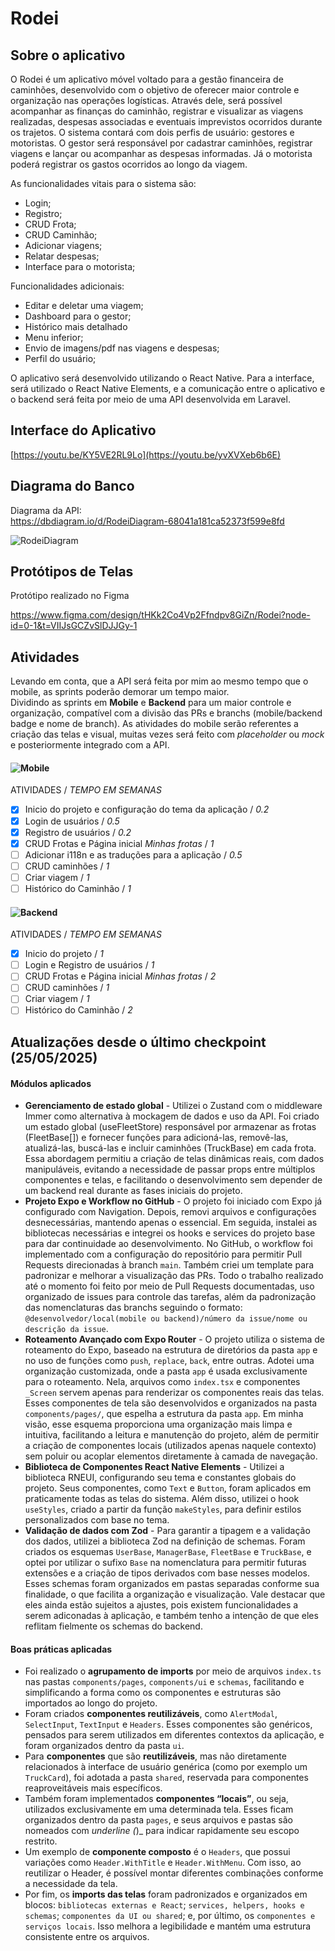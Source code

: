 # Rodei
## Sobre o aplicativo

O Rodei é um aplicativo móvel voltado para a gestão financeira de caminhões, desenvolvido com o objetivo de oferecer maior controle e organização nas operações logísticas. Através dele, será possível acompanhar as finanças do caminhão, registrar e visualizar as viagens realizadas, despesas associadas e eventuais imprevistos ocorridos durante os trajetos. O sistema contará com dois perfis de usuário: gestores e motoristas. O gestor será responsável por cadastrar caminhões, registrar viagens e lançar ou acompanhar as despesas informadas. Já o motorista poderá registrar os gastos ocorridos ao longo da viagem.  

As funcionalidades vitais para o sistema são:
- Login;
- Registro;
- CRUD Frota;
- CRUD Caminhão;
- Adicionar viagens;
- Relatar despesas;
- Interface para o motorista;
  
Funcionalidades adicionais:
- Editar e deletar uma viagem;
- Dashboard para o gestor;
- Histórico mais detalhado
- Menu inferior;
- Envio de imagens/pdf nas viagens e despesas;
- Perfil do usuário;
  
O aplicativo será desenvolvido utilizando o React Native. Para a interface, será utilizado o React Native Elements, e a comunicação entre o aplicativo e o backend será feita por meio de uma API desenvolvida em Laravel.

## Interface do Aplicativo
[https://youtu.be/KY5VE2RL9Lo](https://youtu.be/yvXVXeb6b6E)

## Diagrama do Banco
Diagrama da API:  
https://dbdiagram.io/d/RodeiDiagram-68041a181ca52373f599e8fd

![RodeiDiagram](https://github.com/user-attachments/assets/eddd4396-3f8e-4798-9339-bd442cf29273)


## Protótipos de Telas
Protótipo realizado no Figma  
  
https://www.figma.com/design/tHKk2Co4Vp2Ffndpv8GiZn/Rodei?node-id=0-1&t=VIIJsGCZvSlDJJGy-1

## Atividades 
Levando em conta, que a API será feita por mim ao mesmo tempo que o mobile, as sprints poderão demorar um tempo maior.  
Dividindo as sprints em **Mobile** e **Backend** para um maior controle e organização, compatível com a divisão das PRs e branchs (mobile/backend badge e nome de branch). As atividades do mobile serão referentes a criação das telas e visual, muitas vezes será feito com _placeholder_ ou _mock_ e posteriormente integrado com a API. 

#### ![Mobile](https://img.shields.io/badge/Mobile-007bff?style=for-the-badge&logo=expo&logoColor=white)

ATIVIDADES / *TEMPO EM SEMANAS*
- [X] Inicio do projeto e configuração do tema da aplicação / *0.2*
- [X] Login de usuários / *0.5*
- [X] Registro de usuários / *0.2*
- [X] CRUD Frotas e Página inicial *Minhas frotas* / *1*
- [ ] Adicionar i118n e as traduções para a aplicação / *0.5*
- [ ] CRUD caminhões / *1*
- [ ] Criar viagem / *1*
- [ ] Histórico do Caminhão / *1*

#### ![Backend](https://img.shields.io/badge/Backend-28a745?style=for-the-badge&logo=laravel&logoColor=white)

ATIVIDADES / *TEMPO EM SEMANAS*
- [X] Inicio do projeto / *1*
- [ ] Login e Registro de usuários / *1*
- [ ] CRUD Frotas e Página inicial *Minhas frotas* / *2*
- [ ] CRUD caminhões / *1*
- [ ] Criar viagem / *1*
- [ ] Histórico do Caminhão / *2*

## Atualizações desde o último checkpoint (25/05/2025)

#### Módulos aplicados
- **Gerenciamento de estado global** - Utilizei o Zustand com o middleware Immer como alternativa à mockagem de dados e uso da API. Foi criado um estado global (useFleetStore) responsável por armazenar as frotas (FleetBase[]) e fornecer funções para adicioná-las, removê-las, atualizá-las, buscá-las e incluir caminhões (TruckBase) em cada frota. Essa abordagem permitiu a criação de telas dinâmicas reais, com dados manipuláveis, evitando a necessidade de passar props entre múltiplos componentes e telas, e facilitando o desenvolvimento sem depender de um backend real durante as fases iniciais do projeto.
- **Projeto Expo e Workflow no GitHub** - O projeto foi iniciado com Expo já configurado com Navigation. Depois, removi arquivos e configurações desnecessárias, mantendo apenas o essencial. Em seguida, instalei as bibliotecas necessárias e integrei os hooks e services do projeto base para dar continuidade ao desenvolvimento. No GitHub, o workflow foi implementado com a configuração do repositório para permitir Pull Requests direcionadas à branch ```main```. Também criei um template para padronizar e melhorar a visualização das PRs. Todo o trabalho realizado até o momento foi feito por meio de Pull Requests documentadas, uso organizado de issues para controle das tarefas, além da padronização das nomenclaturas das branchs seguindo o formato: ```@desenvolvedor/local(mobile ou backend)/número da issue/nome ou descrição da issue```.
- **Roteamento Avançado com Expo Router** - O projeto utiliza o sistema de roteamento do Expo, baseado na estrutura de diretórios da pasta ```app``` e no uso de funções como ```push```, ```replace```, ```back```, entre outras. Adotei uma organização customizada, onde a pasta ```app``` é usada exclusivamente para o roteamento. Nela, arquivos como ```index.tsx``` e componentes ```_Screen``` servem apenas para renderizar os componentes reais das telas. Esses componentes de tela são desenvolvidos e organizados na pasta ```components/pages/```, que espelha a estrutura da pasta ```app```. Em minha visão, esse esquema proporciona uma organização mais limpa e intuitiva, facilitando a leitura e manutenção do projeto, além de permitir a criação de componentes locais (utilizados apenas naquele contexto) sem poluir ou acoplar elementos diretamente à camada de navegação.
- **Biblioteca de Componentes React Native Elements** - Utilizei a biblioteca RNEUI, configurando seu tema e constantes globais do projeto. Seus componentes, como ```Text``` e ```Button```, foram aplicados em praticamente todas as telas do sistema. Além disso, utilizei o hook ```useStyles```, criado a partir da função ```makeStyles```, para definir estilos personalizados com base no tema.
- **Validação de dados com Zod** - Para garantir a tipagem e a validação dos dados, utilizei a biblioteca Zod na definição de schemas. Foram criados os esquemas ```UserBase```, ```ManagerBase```, ```FleetBase``` e ```TruckBase```, e optei por utilizar o sufixo ```Base``` na nomenclatura para permitir futuras extensões e a criação de tipos derivados com base nesses modelos. Esses schemas foram organizados em pastas separadas conforme sua finalidade, o que facilita a organização e visualização. Vale destacar que eles ainda estão sujeitos a ajustes, pois existem funcionalidades a serem adiconadas à aplicação, e também tenho a intenção de que eles reflitam fielmente os schemas do backend.

#### Boas práticas aplicadas
- Foi realizado o **agrupamento de imports** por meio de arquivos ```index.ts``` nas pastas ```components/pages```, ```components/ui``` e ```schemas```, facilitando e simplificando a forma como os componentes e estruturas são importados ao longo do projeto.
- Foram criados **componentes reutilizáveis**, como ```AlertModal```, ```SelectInput```, ```TextInput``` e ```Headers```. Esses componentes são genéricos, pensados para serem utilizados em diferentes contextos da aplicação, e foram organizados dentro da pasta ```ui```.
- Para **componentes** que são **reutilizáveis**, mas não diretamente relacionados à interface de usuário genérica (como por exemplo um ```TruckCard```), foi adotada a pasta ```shared```, reservada para componentes reaproveitáveis mais específicos.
- Também foram implementados **componentes “locais”**, ou seja, utilizados exclusivamente em uma determinada tela. Esses ficam organizados dentro da pasta ```pages```, e seus arquivos e pastas são nomeados com _underline (_)_ para indicar rapidamente seu escopo restrito.
- Um exemplo de **componente composto** é o ```Headers```, que possui variações como ```Header.WithTitle``` e ```Header.WithMenu```. Com isso, ao reutilizar o Header, é possível montar diferentes combinações conforme a necessidade da tela.
- Por fim, os **imports das telas** foram padronizados e organizados em blocos: ```bibliotecas externas e React```; ```services, helpers, hooks e schemas```; ```componentes da UI ou shared```; e, por último, os ```componentes e serviços locais```. Isso melhora a legibilidade e mantém uma estrutura consistente entre os arquivos.
